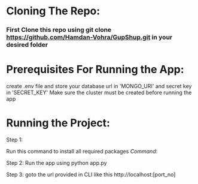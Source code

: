 # Cloning The Repo:

### First Clone this repo using git clone https://github.com/Hamdan-Vohra/GupShup.git in your desired folder

# Prerequisites For Running the App:

create .env file and store your database url in 'MONGO_URI' and secret key in 'SECRET_KEY'
Make sure the cluster must be created before running the app

# Running the Project:

Step 1:

Run this command to install all required packages
_Command_:

Step 2:
Run the app using python app.py

Step 3: goto the url provided in CLI like this http://localhost:[port_no]
